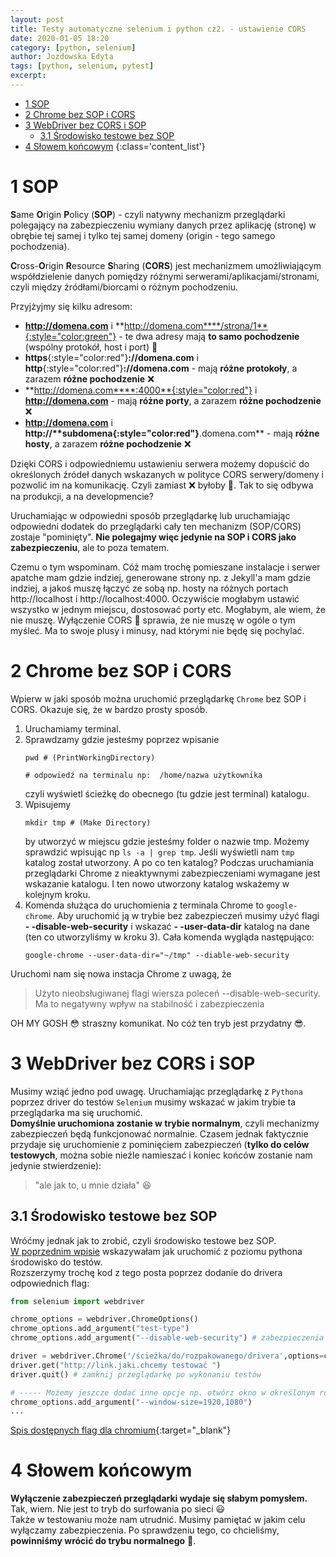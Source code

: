 ```yaml
---
layout: post
title: Testy automatyczne selenium i python cz2. - ustawienie CORS
date: 2020-01-05 18:20
category: [python, selenium]
author: Jozdowska Edyta
tags: [python, selenium, pytest]
excerpt: 
---
```

<!-- TOC -->

- [1 SOP](#1-sop)
- [2 Chrome bez SOP i CORS](#2-chrome-bez-sop-i-cors)
- [3 WebDriver bez CORS i SOP](#3-webdriver-bez-cors-i-sop)
  - [3.1 Środowisko testowe bez SOP](#31-%c5%9arodowisko-testowe-bez-sop)
- [4 Słowem końcowym](#4-s%c5%82owem-ko%c5%84cowym)
{:class='content_list'}
<!-- /TOC -->

# 1 SOP
**S**ame **O**rigin **P**olicy (**SOP**) - czyli natywny mechanizm przeglądarki polegający na zabezpieczeniu wymiany danych przez aplikację (stronę) w obrębie tej samej i tylko tej samej domeny (origin - tego samego pochodzenia). 

**C**ross-**O**rigin **R**esource **S**haring (**CORS**) jest mechanizmem umożliwiającym współdzielenie danych pomiędzy różnymi serwerami/aplikacjami/stronami, czyli między źródłami/biorcami o różnym pochodzeniu.  

Przyjżyjmy się kilku adresom:
- **http://domena.com** i **http://domena.com****/strona/1**{:style="color:green"} - te dwa adresy mają **to samo pochodzenie** (wspólny protokół, host i port) :green_heart: 
- **https**{:style="color:red"}**://domena.com** i **http**{:style="color:red"}**://domena.com** - mają **różne protokoły**, a zarazem **różne pochodzenie** :x:
- **http://domena.com****:4000**{:style="color:red"} i **http://domena.com** - mają **różne porty**, a zarazem **różne pochodzenie** :x:
- **http://domena.com** i **http://****subdomena**{:style="color:red"}**.domena.com** - mają **różne hosty**, a zarazem **różne pochodzenie** :x:

Dzięki CORS i odpowiedniemu ustawieniu serwera możemy dopuścić do określonych źródeł danych wskazanych w polityce CORS serwery/domeny i pozwolić im na komunikację. Czyli zamiast :x: byłoby :green_heart:. Tak to się odbywa na produkcji, a na developmencie?

Uruchamiając w odpowiedni sposób przeglądarkę lub uruchamiając odpowiedni dodatek do przeglądarki cały ten mechanizm (SOP/CORS) zostaje "pominięty". **Nie polegajmy więc jedynie na SOP i CORS jako zabezpieczeniu**, ale to poza tematem.

Czemu o tym wspominam. Cóż mam trochę pomieszane instalacje i serwer apatche mam gdzie indziej, generowane strony np. z Jekyll'a mam gdzie indziej, a jakoś muszę łączyć ze sobą np. hosty na różnych portach http://localhost i http://localhost:4000. Oczywiście mogłabym ustawić wszystko w jednym miejscu, dostosować porty etc. Mogłabym, ale wiem, że nie muszę. Wyłączenie CORS :japanese_goblin: sprawia, że nie muszę w ogóle o tym myśleć. Ma to swoje plusy i minusy, nad którymi nie będę się pochylać. 

# 2 Chrome bez SOP i CORS
Wpierw w jaki sposób można uruchomić przeglądarkę `Chrome` bez SOP i CORS. Okazuje się, że w bardzo prosty sposób. 
1. Uruchamiamy terminal. 
2. Sprawdzamy gdzie jesteśmy poprzez wpisanie 
   ```shell
   pwd # (PrintWorkingDirectory)

   # odpowiedź na terminalu np:  /home/nazwa użytkownika
   ```
   czyli wyświetl ścieżkę do obecnego (tu gdzie jest terminal) katalogu. 
3. Wpisujemy
   ```shell
   mkdir tmp # (Make Directory)
   ```
   by utworzyć w miejscu gdzie jesteśmy folder o nazwie tmp. Możemy sprawdzić wpisując np `ls -a | grep tmp`. Jeśli wyświetli nam `tmp` katalog został utworzony. A po co ten katalog? Podczas uruchamiania przeglądarki Chrome z nieaktywnymi zabezpieczeniami wymagane jest wskazanie katalogu. I ten nowo utworzony katalog wskażemy w kolejnym kroku.
4. Komenda służąca do uruchomienia z terminala Chrome to `google-chrome`. Aby uruchomić ją w trybie bez zabezpieczeń musimy użyć flagi **- -disable-web-security** i wskazać **- -user-data-dir** katalog na dane (ten co utworzyliśmy w kroku 3). Cała komenda wygląda następująco:
   ```shell
   google-chrome --user-data-dir="~/tmp" --diable-web-security
   ```

Uruchomi nam się nowa instacja Chrome z uwagą, że
> Użyto nieobsługiwanej flagi wiersza poleceń --disable-web-security. Ma to negatywny wpływ na stabilność i zabezpieczenia

OH MY GOSH :flushed: straszny komunikat. No cóż ten tryb jest przydatny :sunglasses:. 

# 3 WebDriver bez CORS i SOP
Musimy wziąć jedno pod uwagę. Uruchamiając przeglądarkę z `Pythona` poprzez driver do testów `Selenium` musimy wskazać w jakim trybie ta przeglądarka ma się uruchomić.  
**Domyślnie uruchomiona zostanie w trybie normalnym**, czyli mechanizmy zabezpieczeń będą funkcjonować normalnie. Czasem jednak faktycznie przydaje się uruchomienie z pominięciem zabezpieczeń (**tylko do celów testowych**, można sobie nieźle namieszać i koniec końców zostanie nam jedynie stwierdzenie):
> "ale jak to, u mnie działa" :laughing:

## 3.1 Środowisko testowe bez SOP
Wróćmy jednak jak to zrobić, czyli środowisko testowe bez SOP.  
[W poprzednim wpisie](../testy-automatyczne-selenium-i-python/) wskazywałam jak uruchomić z poziomu pythona środowisko do testów.  
Rozszerzymy trochę kod z tego posta poprzez dodanie do drivera odpowiednich flag:
```python
from selenium import webdriver

chrome_options = webdriver.ChromeOptions()
chrome_options.add_argument("test-type") 
chrome_options.add_argument("--disable-web-security") # zabezpieczenia webowe nieaktywne

driver = webdriver.Chrome('/ścieżka/do/rozpakowanego/drivera',options=chrome_options)
driver.get("http://link.jaki.chcemy testować ")
driver.quit() # zamknij przeglądarkę po wykonaniu testów

# ----- Możemy jeszcze dodać inne opcje np. otwórz okno w określonym rozmiarze:
chrome_options.add_argument("--window-size=1920,1080")
...
```

[Spis dostępnych flag dla chromium](https://cs.chromium.org/chromium/src/base/base_switches.cc?l=115-121){:target="_blank"}

# 4 Słowem końcowym
**Wyłączenie zabezpieczeń przeglądarki wydaje się słabym pomysłem.**  
Tak, wiem. Nie jest to tryb do surfowania po sieci :smiley:  
Także w testowaniu może nam utrudnić. Musimy pamiętać w jakim celu wyłączamy zabezpieczenia. Po sprawdzeniu tego, co chcieliśmy, **powinniśmy wrócić do trybu normalnego** :cop:.
